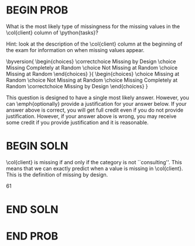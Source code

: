 # BEGIN PROB

What is the most likely type of missingness for the missing values in the \col{client} column of \python{tasks}?

Hint: look at the description of the \col{client} column at the beginning of the exam for information
on when missing values appear.

\byversion{
    \begin{choices}
        \correctchoice Missing by Design
        \choice Missing Completely at Random
        \choice Not Missing at Random
        \choice Missing at Random
    \end{choices}
}{
    \begin{choices}
        \choice Missing at Random
        \choice Not Missing at Random
        \choice Missing Completely at Random
        \correctchoice Missing by Design
    \end{choices}
}

This question is designed to have a single most likely answer. However, you can \emph{optionally} provide
a justification for your answer below.
If your answer above is correct, you will get full credit even if you do not
provide justification. However, if your answer above is wrong, you may receive
some credit if you provide justification and it is reasonable.

# BEGIN SOLN

\col{client} is missing if and only if the category is not 
``consulting''. This means that
we can exactly predict when a value is missing in \col{client}. This is the definition of
missing by design.

61
# END SOLN

# END PROB